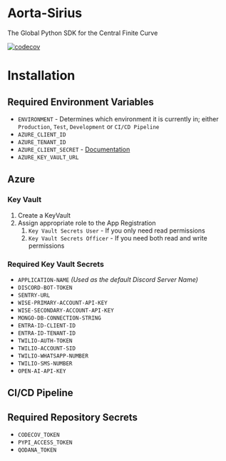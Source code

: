 # Aorta-Sirius

The Global Python SDK for the Central Finite Curve

[![codecov](https://codecov.io/gh/kontinuum-investments/Aorta-Sirius/branch/production/graph/badge.svg?token=TYY4X666XE)](https://codecov.io/gh/kontinuum-investments/Aorta-Sirius)

# Installation

## Required Environment Variables
- `ENVIRONMENT` - Determines which environment it is currently in; either `Production`, `Test`, `Development` or `CI/CD Pipeline`
- `AZURE_CLIENT_ID`
- `AZURE_TENANT_ID`
- `AZURE_CLIENT_SECRET` - [Documentation](https://learn.microsoft.com/en-us/azure/industry/training-services/microsoft-community-training/frequently-asked-questions/generate-new-clientsecret-link-to-key-vault)
- `AZURE_KEY_VAULT_URL`

## Azure

### Key Vault

1. Create a KeyVault
2. Assign appropriate role to the App Registration
   1. `Key Vault Secrets User` - If you only need read permissions
   2. `Key Vault Secrets Officer` - If you need both read and write permissions

### Required Key Vault Secrets

- `APPLICATION-NAME` _(Used as the default Discord Server Name)_
- `DISCORD-BOT-TOKEN`
- `SENTRY-URL`
- `WISE-PRIMARY-ACCOUNT-API-KEY`
- `WISE-SECONDARY-ACCOUNT-API-KEY`
- `MONGO-DB-CONNECTION-STRING`
- `ENTRA-ID-CLIENT-ID`
- `ENTRA-ID-TENANT-ID`
- `TWILIO-AUTH-TOKEN`
- `TWILIO-ACCOUNT-SID`
- `TWILIO-WHATSAPP-NUMBER`
- `TWILIO-SMS-NUMBER`
- `OPEN-AI-API-KEY`

## CI/CD Pipeline
## Required Repository Secrets
- `CODECOV_TOKEN`
- `PYPI_ACCESS_TOKEN`
- `QODANA_TOKEN`